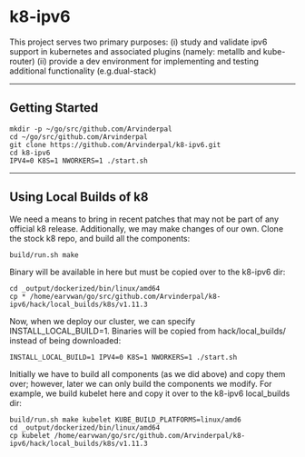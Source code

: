 # k8-ipv6

This project serves two primary purposes: (i) study and validate ipv6 support in kubernetes and associated plugins (namely: metallb and kube-router) (ii) provide a dev environment for implementing and testing additional functionality (e.g.dual-stack)

-----------------
Getting Started
-----------------
    mkdir -p ~/go/src/github.com/Arvinderpal
    cd ~/go/src/github.com/Arvinderpal
    git clone https://github.com/Arvinderpal/k8-ipv6.git
    cd k8-ipv6
    IPV4=0 K8S=1 NWORKERS=1 ./start.sh

-------------------------
Using Local Builds of k8
-------------------------
We need a means to bring in recent patches that may not be part of any official k8 release. Additionally, we may make changes of our own. 
Clone the stock k8 repo, and build all the components: 
    
    build/run.sh make 

Binary will be available in here but must be copied over to the k8-ipv6 dir: 
    
    cd _output/dockerized/bin/linux/amd64 
    cp * /home/earvwan/go/src/github.com/Arvinderpal/k8-ipv6/hack/local_builds/k8s/v1.11.3 

Now, when we deploy our cluster, we can specify INSTALL_LOCAL_BUILD=1. Binaries will be copied from hack/local_builds/ instead of being downloaded:

    INSTALL_LOCAL_BUILD=1 IPV4=0 K8S=1 NWORKERS=1 ./start.sh 

Initially we have to build all components (as we did above) and copy them over; however, later we can only build the components we modify. For example, we build kubelet here and copy it over to the k8-ipv6 local_builds dir: 

    build/run.sh make kubelet KUBE_BUILD_PLATFORMS=linux/amd6 
    cd _output/dockerized/bin/linux/amd64 
    cp kubelet /home/earvwan/go/src/github.com/Arvinderpal/k8-ipv6/hack/local_builds/k8s/v1.11.3
